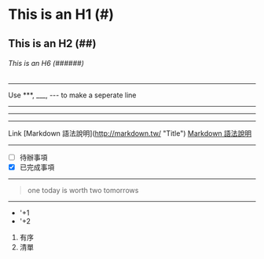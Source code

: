 # This is an H1 (#)
## This is an H2 (##)
###### This is an H6 (######)

***

Use ***, ___, --- to make a seperate line
***
____________________
----------------
Link
\[Markdown 語法說明]\(http://markdown.tw/ "Title"\)
[Markdown 語法說明](http://markdown.tw/ "Title")


***
- [ ] 待辦事項
- [x] 已完成事項
***
> one today is worth two tomorrows
***
+ '+1
+ '+2

1. 有序
2. 清單
